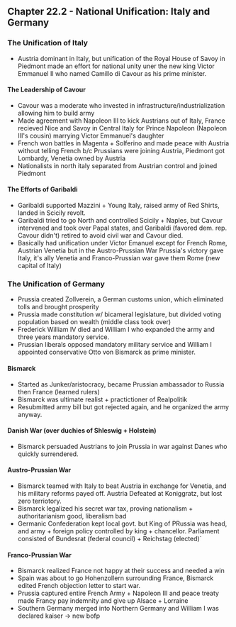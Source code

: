 ## Chapter 22.2 - National Unification: Italy and Germany
### The Unification of Italy
- Austria dominant in Italy, but unification of the Royal House of Savoy in Piedmont made an effort for national unity uner the new king Victor Emmanuel II who named Camillo di Cavour as his prime minister.
#### The Leadership of Cavour
- Cavour was a moderate who invested in infrastructure/industrialization allowing him to build army
- Made agreement with Napoleon III to kick Austrians out of Italy, France recieved Nice and Savoy in Central Italy for Prince Napoleon (Napoleon III's cousin) marrying Victor Emmanuel's daughter
- French won battles in Magenta + Solferino and made peace with Austria without telling French b/c Prussians were joining Austria, Piedmont got Lombardy, Venetia owned by Austria
- Nationalists in north italy separated from Austrian control and joined Piedmont
#### The Efforts of Garibaldi
- Garibaldi supported Mazzini + Young Italy, raised army of Red Shirts, landed in Scicily revolt.
- Garibaldi tried to go North and controlled Scicily + Naples, but Cavour intervened and took over 
Papal states, and Garibaldi (favored dem. rep. Cavour didn't) retired to avoid civil war and Cavour died.
- Basically had unification under Victor Emanuel except for French Rome, Austrian Venetia but in the Austro-Prussian War Prussia's victory gave Italy, it's ally Venetia and Franco-Prussian war gave them Rome (new capital of Italy)
### The Unification of Germany
- Prussia created Zollverein, a German customs union, which eliminated tolls and brought prosperity
- Prussia made constitution w/ bicameral legislature, but divided voting population based on wealth (middle class took over)
- Frederick William IV died and William I who expanded the army and three years mandatory service.
- Prussian liberals opposed mandatory military service and William I appointed conservative Otto von Bismarck as prime minister.
#### Bismarck
- Started as Junker/aristocracy, became Prussian ambassador to Russia then France (learned rulers)
- Bismarck was ultimate realist + practictioner of Realpolitik
- Resubmitted army bill but got rejected again, and he organized the army anyway.
#### Danish War (over duchies of Shleswig + Holstein)
- Bismarck persuaded Austrians to join Prussia in war against Danes who quickly surrendered.
#### Austro-Prussian War
- Bismarck teamed with Italy to beat Austria in exchange for Venetia, and his military reforms payed off. Austria Defeated at Koniggratz, but lost zero terriotory.
- Bismarck legalized his secret war tax, proving nationalism + authoritarianism good, liberalism bad
- Germanic Confederation kept local govt. but King of PRussia was head, and army + foreign policy controlled by king + chancellor. Parliament consisted of Bundesrat (federal council) + Reichstag (elected)`
#### Franco-Prussian War
- Bismarck realized France not happy at their success and needed a win
- Spain was about to go Hohenzollern surrounding France, Bismarck edited French objection letter to start war.
- Prussia captured entire French Army + Napoleon III and peace treaty made Francy pay indemnity and give up Alsace + Lorraine
- Southern Germany merged into Northern Germany and William I was declared kaiser -> new bofp
